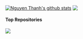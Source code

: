 <a href="https://github.com/nguyenthanh-01"><img align="center" src="https://github-readme-stats-52blue.vercel.app/api?username=nguyenthanh-01&show_icons=true&include_all_commits=true&theme=tokyonight&hide_border=true" alt="Nguyen Thanh's github stats" /></a>
<a href="https://github.com/nguyenthanh-01"><img align="center" src="https://github-readme-stats-52blue.vercel.app/api/top-langs/?username=nguyenthanh-01&layout=compact&theme=shadow_blue&hide_border=false" /></a>

#### Top Repositories


<a href="https://github.com/nguyenthanh-01/code">
  <img align="center" src="https://github-readme-stats-52blue.vercel.app/api/pin/?username=nguyenthanh-01&repo=code&theme=tokyonight" />
</a>
